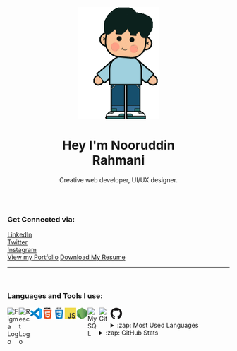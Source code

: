 <p align="center">
  <img  src="./character(gif).gif" />
</p>

<summary align=center ><h1>Hey I'm Nooruddin<br>Rahmani</h1></Summary>
<p align=center>Creative web developer, UI/UX designer.</p>

<br>
<br>

### Get Connected via:


[LinkedIn](https://www.linkedin.com/in/noor-rahmani/)
<br>
[Twitter](https://twitter.com/Nooruddinrahma4/)
 <br>
 [Instagram](https://www.instagram.com/noor_rahmani.me/)
<br>
[View my Portfolio](https://nooruddin-rahmani.github.io/)
 [Download My Resume](https://drive.google.com/file/d/1DgHTxC4dTu8hN_9gAsuXQrDAevF8ewr0/view?usp=sharing/)

---

<br />

### Languages and Tools I use:
[<img align="left" alt="Figma Logo" width="26px" src="https://www.vectorlogo.zone/logos/figma/figma-icon.svg" />][figma]
[<img align="left" alt="React Logo" width="26px" src="https://www.vectorlogo.zone/logos/reactjs/reactjs-icon.svg" />][react]
[<img align="left" alt="Visual Studio Code" width="26px" src="https://raw.githubusercontent.com/github/explore/80688e429a7d4ef2fca1e82350fe8e3517d3494d/topics/visual-studio-code/visual-studio-code.png" />][vscode]
[<img align="left" alt="HTML5" width="26px" src="https://raw.githubusercontent.com/github/explore/80688e429a7d4ef2fca1e82350fe8e3517d3494d/topics/html/html.png" />][html]
[<img align="left" alt="CSS3" width="26px" src="https://raw.githubusercontent.com/github/explore/80688e429a7d4ef2fca1e82350fe8e3517d3494d/topics/css/css.png" />][css]
[<img align="left" alt="JavaScript" width="26px" src="https://raw.githubusercontent.com/github/explore/80688e429a7d4ef2fca1e82350fe8e3517d3494d/topics/javascript/javascript.png" />][javascript]
[<img align="left" alt="Node.js" width="26px" src="https://raw.githubusercontent.com/github/explore/80688e429a7d4ef2fca1e82350fe8e3517d3494d/topics/nodejs/nodejs.png" />][nodejs]
[<img align="left" alt="MySQL" width="26px" src="https://www.vectorlogo.zone/logos/mysql/mysql-icon.svg" />][mysql]
[<img align="left" alt="Git" width="26px" src="https://www.vectorlogo.zone/logos/git-scm/git-scm-icon.svg" />][git]
[<img align="left" alt="GitHub" width="26px" src="https://raw.githubusercontent.com/github/explore/78df643247d429f6cc873026c0622819ad797942/topics/github/github.png" />][github]
<br>
<details>
  <summary>:zap: Most Used Languages</summary>

<img align="left" alt="Anna's GitHub Top Languages" src="https://github-readme-stats.vercel.app/api/top-langs/?username=nooruddin-rahmani" />

</details>

<details>
  <summary>:zap: GitHub Stats</summary>

  <img align="left" alt="Anna's GitHub Stats" src="https://github-readme-stats.vercel.app/api?username=nooruddin-rahmani&show_icons=true&hide_border=false" />

</details>


[html]: https://devdocs.io/html/
[figma]: https://figma.com/
[react]: https://reactjs.org/
[css]: https://www.devdocs.io/css/
[github]: https://github.com/
[git]: https://git-scm.com/
[mysql]: https://www.mysql.com/
[nodejs]: https://www.nodejs.org/
[javascript]: https://www.javascript.com/
[vscode]:https://code.visualstudio.com/
